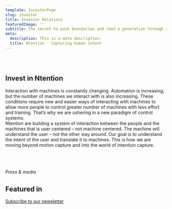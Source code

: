 ```yaml
---
template: InvestorPage
slug: investor
title: Investor Relations
featuredImage: ''
subtitle: The secret to push boundaries and lead a generation through a paradigm shift lies in the hands of the people, both the driving forces of a company and a supporting community.
meta:
  description: This is a meta description.
  title: Ntention - Capturing human intent
---
```


&nbsp;
<div class="row">
  <div class="column"><h2>
Invest in Ntention</h2>
</div>
<div class="column"></div>
</div>

<div class="row">
  <div class="column">
  Interaction with machines is constantly changing. Automation is increasing, but the number of machines we interact with is also increasing. These conditions require new and easier ways of interacting with machines to allow more people to control greater number of machines with less effort and training. That’s why we are ushering in a new paradigm of control systems.
</div>
<div class="column">Ntention are building a system of interaction between the people and the machines that is user centered – not machine centered. The machine will understand the user – not the other way around. Our goal is to understand the intent of the user and translate it to machines. This is how we are moving beyond motion capture and into the world of intention capture.</div>
</div>
&nbsp;

&nbsp;


<div class="full-width">
    <div class="full-center">
     <h6>Press & media</h6><h2>Featured in</h2>
     <a class="button" href="#">Subscribe to our newsletter</a>
    </div>
</div>


&nbsp;

&nbsp;

&nbsp;
